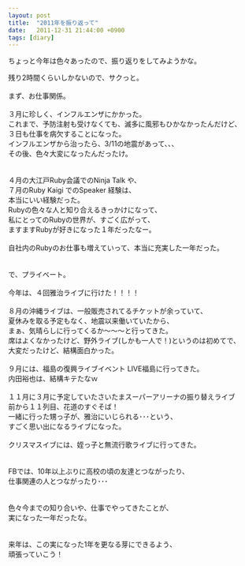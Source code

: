 ```yaml
---
layout: post
title:  "2011年を振り返って"
date:   2011-12-31 21:44:00 +0900
tags: [diary]
---
```

ちょっと今年は色々あったので、振り返りをしてみようかな。

残り2時間くらいしかないので、サクっと。<br />
<br />
まず、お仕事関係。<br />
<br />
３月に珍しく、インフルエンザにかかった。<br />
これまで、予防注射も受けなくても、滅多に風邪もひかなかったんだけど、<br />
３日も仕事を病欠することになった。<br />
インフルエンザから治ったら、3/11の地震があって、、、<br />
その後、色々大変になったんだったけ。<br />
<br />
<br />
４月の大江戸Ruby会議でのNinja Talk や、<br />
７月のRuby Kaigi でのSpeaker 経験は、<br />
本当にいい経験だった。<br />
Rubyの色々な人と知り合えるきっかけになって、<br />
私にとってのRubyの世界が、すごく広がって、<br />
ますますRubyが好きになった１年だったなー。<br />
<br />
自社内のRubyのお仕事も増えていって、本当に充実した一年だった。<br />
<br />
<br />
で、プライベート。<br />
<br />
今年は、４回雅治ライブに行けた！！！！<br />
<br />
８月の沖縄ライブは、一般販売されてるチケットが余っていて、<br />
夏休みを取る予定もなく、地震以来働いていたから、<br />
まぁ、気晴らしに行ってくるか～～～と行ってきた。<br />
席はよくなかったけど、野外ライブ(しかも一人で！)というのは初めてで、<br />
大変だったけど、結構面白かった。<br />
<br />
９月には、福島の復興ライブイベント LIVE福島に行ってきた。<br />
内田裕也は、結構キテたなｗ<br />
<br />
１１月に３月に予定していたさいたまスーパーアリーナの振り替えライブ<br />
前から１１列目、花道のすぐそば！<br />
一緒に行った甥っ子が、雅治にいじられる･･･という、<br />
すごく思い出になるライブになった。<br />
<br />
クリスマスイブには、姪っ子と無流行歌ライブに行ってきた。<br />
<br />
<br />
FBでは、10年以上ぶりに高校の頃の友達とつながったり、<br />
仕事関連の人とつながったり･･･<br />
<br />
<br />
色々今までの知り合いや、仕事でやってきたことが、<br />
実になった一年だったな。<br />
<br />
<br />
来年は、この実になった1年を更なる芽にできるよう、<br />
頑張っていこう！
